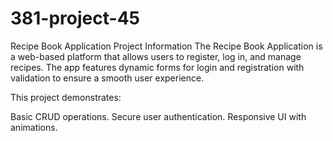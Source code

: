 # 381-project-45
Recipe Book Application
Project Information
The Recipe Book Application is a web-based platform that allows users to register, log in, and manage recipes. The app features dynamic forms for login and registration with validation to ensure a smooth user experience.

This project demonstrates:

Basic CRUD operations.
Secure user authentication.
Responsive UI with animations.
